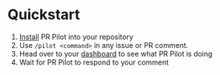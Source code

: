 # Quickstart

1. [Install](https://github.com/apps/pr-pilot-ai) PR Pilot into your repository
2. Use `/pilot <command>` in any issue or PR comment.
3. Head over to your [dashboard](https://app.pr-pilot.ai) to see what PR Pilot is doing
4. Wait for PR Pilot to respond to your comment

